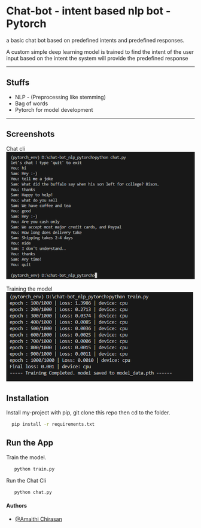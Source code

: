 # Chat-bot - intent based nlp bot - Pytorch

a basic chat bot based on predefined intents and predefined responses.

A custom simple deep learning model is trained to find the intent of the user input based on the intent the system will provide the predefined response

---

## Stuffs

- NLP - (Preprocessing like stemming)
- Bag of words
- Pytorch for model development

---

## Screenshots

Chat cli
![chat Screenshot](images/chat.PNG)

Training the model
![Train Screenshot](images/train.PNG)

## Installation

Install my-project with pip, git clone this repo then cd to the folder.

```bash
  pip install -r requirements.txt
```

## Run the App

Train the model.

```bash
   python train.py
```

Run the Chat Cli

```bash
   python chat.py
```

#### Authors

- [@Amaithi Chirasan](https://www.github.com/amaithi-sam)
